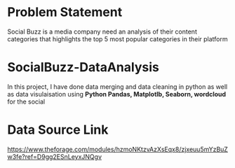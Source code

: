 # Problem Statement
Social Buzz is a media company need an analysis of their content categories that highlights the top 5 most popular categories in their platform

# SocialBuzz-DataAnalysis
In this project, I have done data merging and data cleaning in python as well as data visulaisation using **Python Pandas, Matplotlb, Seaborn, wordcloud** for the social
# Data Source Link
https://www.theforage.com/modules/hzmoNKtzvAzXsEqx8/zjxeuu5mYzBuZw3fe?ref=D9gg2ESnLeyxJNQgv
